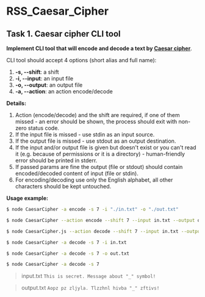 # RSS_Caesar_Cipher
## Task 1. Caesar cipher CLI tool

**Implement CLI tool that will encode and decode a text by [Caesar cipher](https://en.wikipedia.org/wiki/Caesar_cipher)**.

CLI tool should accept 4 options (short alias and full name):

1.  **-s, --shift**: a shift
2.  **-i, --input**: an input file
3.  **-o, --output**: an output file
4.  **-a, --action**: an action encode/decode

**Details:**

1. Action (encode/decode) and the shift are required, if one of them missed - an error should be shown, the process should exit with non-zero status code.
2. If the input file is missed - use stdin as an input source.
3. If the output file is missed - use stdout as an output destination.
4. If the input and/or output file is given but doesn't exist or you can't read it (e.g. because of permissions or it is a directory) - human-friendly error should be printed in stderr.
5. If passed params are fine the output (file or stdout) should contain encoded/decoded content of input (file or stdin).
6. For encoding/decoding use only the English alphabet, all other characters should be kept untouched.

**Usage example:**

```bash
$ node CaesarCipher -a encode -s 7 -i "./in.txt" -o "./out.txt"
```

```bash
$ node CaesarCipher --action encode --shift 7 --input in.txt --output out.txt
```

```bash
$ node CaesarCipher.js --action decode --shift 7 --input in.txt --output out.txt
```

```bash
$ node CaesarCipher -a decode -s 7 -i in.txt
```

```bash
$ node CaesarCipher -a decode -s 7 -o out.txt
```

```bash
$ node CaesarCipher -a decode -s 7
```

> input.txt
> `This is secret. Message about "_" symbol!`

> output.txt
> `Aopz pz zljyla. Tlzzhnl hivba "_" zftivs!`
